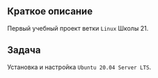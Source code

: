 ## Краткое описание

Первый учебный проект ветки `Linux` Школы 21.

## Задача

Установка и настройка `Ubuntu 20.04 Server LTS`.